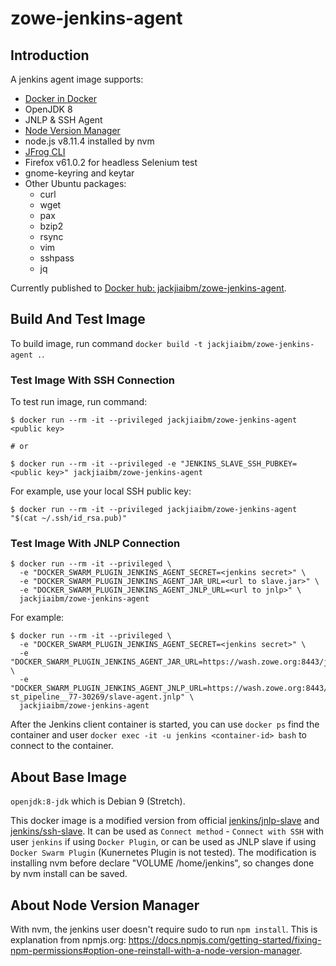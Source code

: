 # zowe-jenkins-agent

## Introduction

A jenkins agent image supports:

- [Docker in Docker](https://hub.docker.com/_/docker/)
- OpenJDK 8
- JNLP & SSH Agent
- [Node Version Manager](https://github.com/creationix/nvm)
- node.js v8.11.4 installed by nvm
- [JFrog CLI](https://jfrog.com/getcli/)
- Firefox v61.0.2 for headless Selenium test
- gnome-keyring and keytar
- Other Ubuntu packages:
  * curl
  * wget
  * pax
  * bzip2
  * rsync
  * vim
  * sshpass
  * jq

Currently published to [Docker hub: jackjiaibm/zowe-jenkins-agent](https://hub.docker.com/r/jackjiaibm/zowe-jenkins-agent/).

## Build And Test Image

To build image, run command `docker build -t jackjiaibm/zowe-jenkins-agent .`.

### Test Image With SSH Connection

To test run image, run command:

```
$ docker run --rm -it --privileged jackjiaibm/zowe-jenkins-agent <public key>

# or

$ docker run --rm -it --privileged -e "JENKINS_SLAVE_SSH_PUBKEY=<public key>" jackjiaibm/zowe-jenkins-agent
```

For example, use your local SSH public key:

```
$ docker run --rm -it --privileged jackjiaibm/zowe-jenkins-agent "$(cat ~/.ssh/id_rsa.pub)"
```

### Test Image With JNLP Connection

```
$ docker run --rm -it --privileged \
  -e "DOCKER_SWARM_PLUGIN_JENKINS_AGENT_SECRET=<jenkins secret>" \
  -e "DOCKER_SWARM_PLUGIN_JENKINS_AGENT_JAR_URL=<url to slave.jar>" \
  -e "DOCKER_SWARM_PLUGIN_JENKINS_AGENT_JNLP_URL=<url to jnlp>" \
  jackjiaibm/zowe-jenkins-agent
```

For example:

```
$ docker run --rm -it --privileged \
  -e "DOCKER_SWARM_PLUGIN_JENKINS_AGENT_SECRET=<jenkins secret>" \
  -e "DOCKER_SWARM_PLUGIN_JENKINS_AGENT_JAR_URL=https://wash.zowe.org:8443/jnlpJars/slave.jar" \
  -e "DOCKER_SWARM_PLUGIN_JENKINS_AGENT_JNLP_URL=https://wash.zowe.org:8443/computer/agent-st_pipeline__77-30269/slave-agent.jnlp" \
  jackjiaibm/zowe-jenkins-agent
```

After the Jenkins client container is started, you can use `docker ps` find the container and user `docker exec -it -u jenkins <container-id> bash` to connect to the container.

## About Base Image

`openjdk:8-jdk` which is Debian 9 (Stretch).

This docker image is a modified version from official [jenkins/jnlp-slave](https://hub.docker.com/r/jenkins/jnlp-slave) and [jenkins/ssh-slave](https://hub.docker.com/r/jenkins/ssh-slave). It can be used as `Connect method` - `Connect with SSH` with user `jenkins` if using `Docker Plugin`, or can be used as JNLP slave if using `Docker Swarm Plugin` (Kunernetes Plugin is not tested). The modification is installing nvm before declare "VOLUME /home/jenkins", so changes done by nvm install can be saved.

## About Node Version Manager

With nvm, the jenkins user doesn't require sudo to run `npm install`. This is explanation from npmjs.org: https://docs.npmjs.com/getting-started/fixing-npm-permissions#option-one-reinstall-with-a-node-version-manager.
